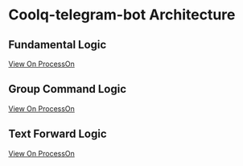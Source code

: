 # Coolq-telegram-bot Architecture

## Fundamental Logic

[View On ProcessOn](https://www.processon.com/view/link/59aac37de4b086ea0bfb1f2b)

## Group Command Logic

[View On ProcessOn](https://www.processon.com/view/link/5a332c2fe4b0a927458c7d6b)

## Text Forward Logic

[View On ProcessOn](https://www.processon.com/view/link/5a332eb5e4b0a927458c7f93)
